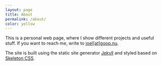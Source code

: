 ```yaml
---
layout: page
title: About
permalink: /about/
color: yellow
---
```


This is a personal web page, where I show different projects and useful stuff. If you want to reach me, write to [joel[at]goop.nu](mailto:joel[at]goop.nu).

The site is built using the static site generator [Jekyll](http://jekyllrb.com) and styled based on [Skeleton CSS](http://getskeleton.com).